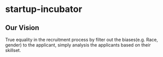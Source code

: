 # startup-incubator

## Our Vision
True equality in the recruitment process by filter out the biases(e.g. Race, gender) to the applicant, simply analysis the applicants based on their skillset.

